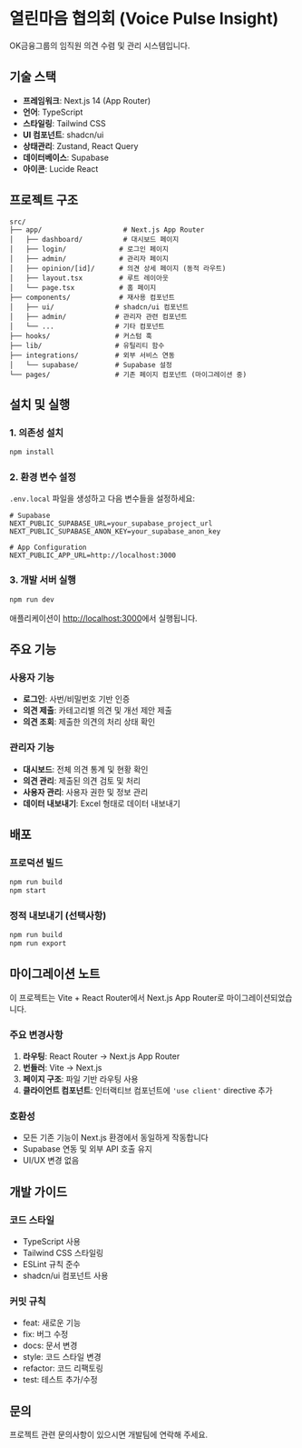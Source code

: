 # 열린마음 협의회 (Voice Pulse Insight)

OK금융그룹의 임직원 의견 수렴 및 관리 시스템입니다.

## 기술 스택

- **프레임워크**: Next.js 14 (App Router)
- **언어**: TypeScript
- **스타일링**: Tailwind CSS
- **UI 컴포넌트**: shadcn/ui
- **상태관리**: Zustand, React Query
- **데이터베이스**: Supabase
- **아이콘**: Lucide React

## 프로젝트 구조

```
src/
├── app/                    # Next.js App Router
│   ├── dashboard/          # 대시보드 페이지
│   ├── login/             # 로그인 페이지
│   ├── admin/             # 관리자 페이지
│   ├── opinion/[id]/      # 의견 상세 페이지 (동적 라우트)
│   ├── layout.tsx         # 루트 레이아웃
│   └── page.tsx           # 홈 페이지
├── components/            # 재사용 컴포넌트
│   ├── ui/               # shadcn/ui 컴포넌트
│   ├── admin/            # 관리자 관련 컴포넌트
│   └── ...               # 기타 컴포넌트
├── hooks/                # 커스텀 훅
├── lib/                  # 유틸리티 함수
├── integrations/         # 외부 서비스 연동
│   └── supabase/         # Supabase 설정
└── pages/                # 기존 페이지 컴포넌트 (마이그레이션 중)
```

## 설치 및 실행

### 1. 의존성 설치

```bash
npm install
```

### 2. 환경 변수 설정

`.env.local` 파일을 생성하고 다음 변수들을 설정하세요:

```env
# Supabase
NEXT_PUBLIC_SUPABASE_URL=your_supabase_project_url
NEXT_PUBLIC_SUPABASE_ANON_KEY=your_supabase_anon_key

# App Configuration
NEXT_PUBLIC_APP_URL=http://localhost:3000
```

### 3. 개발 서버 실행

```bash
npm run dev
```

애플리케이션이 [http://localhost:3000](http://localhost:3000)에서 실행됩니다.

## 주요 기능

### 사용자 기능
- **로그인**: 사번/비밀번호 기반 인증
- **의견 제출**: 카테고리별 의견 및 개선 제안 제출
- **의견 조회**: 제출한 의견의 처리 상태 확인

### 관리자 기능
- **대시보드**: 전체 의견 통계 및 현황 확인
- **의견 관리**: 제출된 의견 검토 및 처리
- **사용자 관리**: 사용자 권한 및 정보 관리
- **데이터 내보내기**: Excel 형태로 데이터 내보내기

## 배포

### 프로덕션 빌드

```bash
npm run build
npm start
```

### 정적 내보내기 (선택사항)

```bash
npm run build
npm run export
```

## 마이그레이션 노트

이 프로젝트는 Vite + React Router에서 Next.js App Router로 마이그레이션되었습니다.

### 주요 변경사항

1. **라우팅**: React Router → Next.js App Router
2. **번들러**: Vite → Next.js
3. **페이지 구조**: 파일 기반 라우팅 사용
4. **클라이언트 컴포넌트**: 인터랙티브 컴포넌트에 `'use client'` directive 추가

### 호환성

- 모든 기존 기능이 Next.js 환경에서 동일하게 작동합니다
- Supabase 연동 및 외부 API 호출 유지
- UI/UX 변경 없음

## 개발 가이드

### 코드 스타일

- TypeScript 사용
- Tailwind CSS 스타일링
- ESLint 규칙 준수
- shadcn/ui 컴포넌트 사용

### 커밋 규칙

- feat: 새로운 기능
- fix: 버그 수정
- docs: 문서 변경
- style: 코드 스타일 변경
- refactor: 코드 리팩토링
- test: 테스트 추가/수정

## 문의

프로젝트 관련 문의사항이 있으시면 개발팀에 연락해 주세요.
